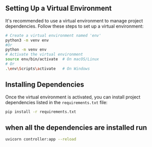 ## Setting Up a Virtual Environment

It's recommended to use a virtual environment to manage project dependencies. Follow these steps to set up a virtual environment:

```bash
# Create a virtual environment named 'env'
python3 -m venv env
#Or
python -m venv env
# Activate the virtual environment
source env/bin/activate  # On macOS/Linux
# Or
.\env\Scripts\activate   # On Windows
```

## Installing Dependencies

Once the virtual environment is activated, you can install project dependencies listed in the `requirements.txt` file:

```bash
pip install -r requirements.txt
```

## when all the dependencies are installed run 
```bash
uvicorn controller:app --reload
```
